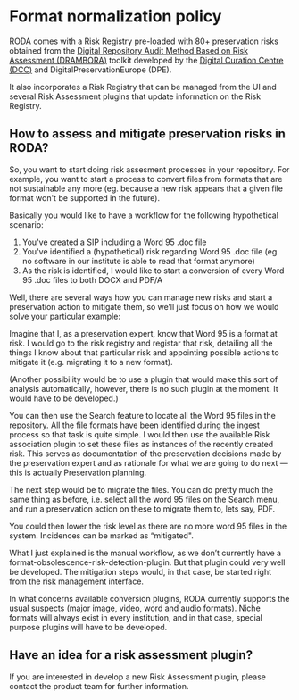 # Format normalization policy

RODA comes with a Risk Registry pre-loaded with 80+ preservation risks obtained from the [Digital Repository Audit Method Based on Risk Assessment (DRAMBORA)](http://www.repositoryaudit.eu) toolkit developed by the [Digital Curation Centre (DCC)](http://www.dcc.ac.uk) and DigitalPreservationEurope (DPE).

It also incorporates a Risk Registry that can be managed from the UI and several Risk Assessment plugins that update information on the Risk Registry.

## How to assess and mitigate preservation risks in RODA?

So, you want to start doing risk assesment processes in your repository. For example, you want to start a process to convert files from formats that are not sustainable any more (eg. because a new risk appears that a given file format won't be supported in the future).

Basically you would like to have a workflow for the following hypothetical scenario: 

1. You've created a SIP including a Word 95 .doc file 
1. You've identified a (hypothetical) risk regarding Word 95 .doc file (eg. no software in our institute is able to read that format anymore)
1. As the risk is identified, I would like to start a conversion of every Word 95 .doc files to both DOCX and PDF/A

Well, there are several ways how you can manage new risks and start a preservation action to mitigate them, so we’ll just focus on how we would solve your particular example:

Imagine that I, as a preservation expert, know that Word 95 is a format at risk. I would go to the risk registry and registar that risk, detailing all the things I know about that particular risk and appointing possible actions to mitigate it (e.g. migrating it to a new format).

(Another possibility would be to use a plugin that would make this sort of analysis automatically, however, there is no such plugin at the moment. It would have to be developed.)

You can then use the Search feature to locate all the Word 95 files in the repository. All the file formats have been identified during the ingest process so that task is quite simple. I would then use the available Risk association plugin to set these files as instances of the recently created risk. This serves as documentation of the preservation decisions made by the preservation expert and as rationale for what we are going to do next — this is actually Preservation planning.

The next step would be to migrate the files. You can do pretty much the same thing as before, i.e. select all the word 95 files on the Search menu, and run a preservation action on these to migrate them to, lets say, PDF.

You could then lower the risk level as there are no more word 95 files in the system. Incidences can be marked as “mitigated".

What I just explained is the manual workflow, as we don’t currently have a format-obsolescence-risk-detection-plugin. But that plugin could very well be developed. The mitigation steps would, in that case, be started right from the risk management interface.

In what concerns available conversion plugins,  RODA currently supports the usual suspects (major image, video, word and audio formats). Niche formats will always exist in every institution, and in that case, special purpose plugins will have to be developed.

## Have an idea for a risk assessment plugin?

If you are interested in develop a new Risk Assessment plugin, please contact the product team for further information.
